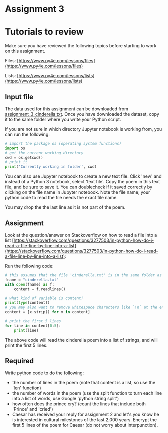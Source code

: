 # Assignment 3


# Tutorials to review

Make sure you have reviewed the following topics before starting to work on this assignment. 

Files: [https://www.py4e.com/lessons/files](https://www.py4e.com/lessons/files)

Lists: [https://www.py4e.com/lessons/lists](https://www.py4e.com/lessons/lists)


## Input file

The data used for this assignment can be downloaded from [assignment_3_cinderella.txt](assignment_3_cinderella.txt). Once you have downloaded the dataset, copy it to the same folder where you write your Python script.

If you are not sure in which directory Jupyter notebook is working from, you can run the following:

```python
# import the package os (operating system functions)
import os
# get the current working directory
cwd = os.getcwd()
# print it
print('Currently working in folder', cwd)
```

You can also use Jupyter notebook to create a new text file. Click 'new' and instead of a Python 3 notebook, select 'text file'. Copy the poem in this text file, and be sure to save it. You can doublecheck if it saved correctly by clicking on the file name in Jupyter notebook. Note the file name; your python code to read the file needs the exact file name.

You may drop the the last line as it is not part of the poem.

## Assignment

Look at the question/answer on Stackoverflow on how to read a file into a list [https://stackoverflow.com/questions/3277503/in-python-how-do-i-read-a-file-line-by-line-into-a-list](https://stackoverflow.com/questions/3277503/in-python-how-do-i-read-a-file-line-by-line-into-a-list):

Run the following code:

```python
# this assumes that the file 'cinderella.txt' is in the same folder as your ipynb script 
fname = "cinderella.txt"
with open(fname) as f:
    content = f.readlines()

# what kind of variable is content?
print(type(content))    
# you may also want to remove whitespace characters like `\n` at the end of each line
content = [x.strip() for x in content]

# print the first 5 lines
for line in content[0:5]:
	print(line)
```

The above code will read the cinderella poem into a list of strings, and will print the first 5 lines.

## Required

Write python code to do the following:

- the number of lines in the poem (note that content is a list, so use the 'len' function)
- the number of words in the poem (use the split function to turn each line into a list of words, use Google 'python string split') 
- how often does the prince cry? (count the lines that include both 'Prince' and 'cried')
- Caesar has received your reply for assignment 2 and let's you know he is interested in cultural milestones of the last 2,000 years. Encrypt the first 5 lines of the poem for Caesar (do not worry about interpunction).


